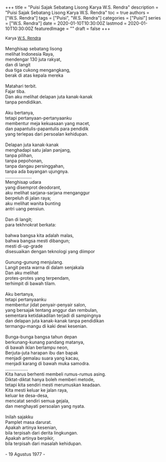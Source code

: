 +++
title = "Puisi Sajak Sebatang Lisong Karya W.S. Rendra"
description = "Puisi Sajak Sebatang Lisong Karya W.S. Rendra"
toc = true
authors = ["W.S. Rendra"]
tags = ["Puisi", "W.S. Rendra"]
categories = ["Puisi"]
series = ["W.S. Rendra"]
date = 2020-01-10T10:30:00Z
lastmod = 2020-01-10T10:30:00Z
featuredImage = ""
draft = false
+++

<div style="text-align: justify;">
<div style="font-size: small;">Karya <a href="/authors/w.s.-rendra/" target="_blank">W.S. Rendra</a></div><br />
Menghisap sebatang lisong<br />melihat Indonesia Raya,<br />mendengar 130 juta rakyat,<br />dan di langit<br />dua tiga cukong mengangkang,<br />berak di atas kepala mereka<br /><br />Matahari terbit.<br />Fajar tiba.<br />Dan aku melihat delapan juta kanak-kanak<br />tanpa pendidikan.<br /><br />Aku bertanya,<br />tetapi pertanyaan-pertanyaanku<br />membentur meja kekuasaan yang macet,<br />dan papantulis-papantulis para pendidik<br />yang terlepas dari persoalan kehidupan.<br /><br />Delapan juta kanak-kanak<br />menghadapi satu jalan panjang,<br />tanpa pilihan,<br />tanpa pepohonan,<br />tanpa dangau persinggahan,<br />tanpa ada bayangan ujungnya.<br />…………………<br />Menghisap udara<br />yang disemprot deodorant,<br />aku melihat sarjana-sarjana menganggur<br />berpeluh di jalan raya;<br />aku melihat wanita bunting<br />antri uang pensiun.<br /><br />Dan di langit;<br />para tekhnokrat berkata:<br /><br />bahwa bangsa kita adalah malas,<br />bahwa bangsa mesti dibangun;<br />mesti di-up-grade<br />disesuaikan dengan teknologi yang diimpor<br /><br />Gunung-gunung menjulang.<br />Langit pesta warna di dalam senjakala<br />Dan aku melihat<br />protes-protes yang terpendam,<br />terhimpit di bawah tilam.<br /><br />Aku bertanya,<br />tetapi pertanyaanku<br />membentur jidat penyair-penyair salon,<br />yang bersajak tentang anggur dan rembulan,<br />sementara ketidakadilan terjadi di sampingnya<br />dan delapan juta kanak-kanak tanpa pendidikan<br />termangu-mangu di kaki dewi kesenian.<br /><br />Bunga-bunga bangsa tahun depan<br />berkunang-kunang pandang matanya,<br />di bawah iklan berlampu neon,<br />Berjuta-juta harapan ibu dan bapak<br />menjadi gemalau suara yang kacau,<br />menjadi karang di bawah muka samodra.<br />………………<br />Kita harus berhenti membeli rumus-rumus asing.<br />Diktat-diktat hanya boleh memberi metode,<br />tetapi kita sendiri mesti merumuskan keadaan.<br />Kita mesti keluar ke jalan raya,<br />keluar ke desa-desa,<br />mencatat sendiri semua gejala,<br />dan menghayati persoalan yang nyata.<br /><br />Inilah sajakku<br />Pamplet masa darurat.<br />Apakah artinya kesenian,<br />bila terpisah dari derita lingkungan.<br />Apakah artinya berpikir,<br />bila terpisah dari masalah kehidupan.<br /><br />- 19 Agustus 1977 -</div>
